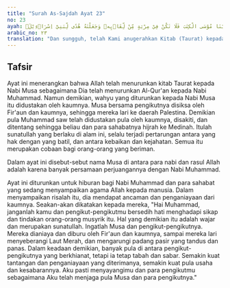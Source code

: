 ```yaml
---
title: "Surah As-Sajdah Ayat 23"
no: 23
ayah: وَلَقَدْ اٰتَيْنَا مُوْسَى الْكِتٰبَ فَلَا تَكُنْ فِيْ مِرْيَةٍ مِّنْ لِّقَاۤىِٕهٖ وَجَعَلْنٰهُ هُدًى لِّبَنِيْٓ اِسْرَاۤءِيْلَۚ
arabic_no: ٢٣
translation: "Dan sungguh, telah Kami anugerahkan Kitab (Taurat) kepada Musa, maka janganlah engkau (Muhammad) ragu-ragu menerimanya (Al-Qur'an) dan Kami jadikan Kitab (Taurat) itu petunjuk bagi Bani Israil."
---
```


## Tafsir

Ayat ini menerangkan bahwa Allah telah menurunkan kitab Taurat kepada Nabi Musa sebagaimana Dia telah menurunkan Al-Qur'an kepada Nabi Muhammad. Namun demikian, wahyu yang diturunkan kepada Nabi Musa itu didustakan oleh kaumnya. Musa bersama pengikutnya disiksa oleh Fir'aun dan kaumnya, sehingga mereka lari ke daerah Palestina. Demikian pula Muhammad saw telah didustakan pula oleh kaumnya, disakiti, dan ditentang sehingga beliau dan para sahabatnya hijrah ke Medinah. Itulah sunatullah yang berlaku di alam ini, selalu terjadi pertarungan antara yang hak dengan yang batil, dan antara kebaikan dan kejahatan. Semua itu merupakan cobaan bagi orang-orang yang beriman.

Dalam ayat ini disebut-sebut nama Musa di antara para nabi dan rasul Allah adalah karena banyak persamaan perjuangannya dengan Nabi Muhammad.

Ayat ini diturunkan untuk hiburan bagi Nabi Muhammad dan para sahabat yang sedang menyampaikan agama Allah kepada manusia. Dalam menyampaikan risalah itu, dia mendapat ancaman dan penganiayaan dari kaumnya. Seakan-akan dikatakan kepada mereka, "Hai Muhammad, janganlah kamu dan pengikut-pengikutmu bersedih hati menghadapi sikap dan tindakan orang-orang musyrik itu. Hal yang demikian itu adalah wajar dan merupakan sunatullah. Ingatlah Musa dan pengikut-pengikutnya. Mereka dianiaya dan diburu oleh Fir'aun dan kaumnya, sampai mereka lari menyeberangi Laut Merah, dan mengarungi padang pasir yang tandus dan panas. Dalam keadaan demikian, banyak pula di antara pengikut-pengikutnya yang berkhianat, tetapi ia tetap tabah dan sabar. Semakin kuat tantangan dan penganiayaan yang diterimanya, semakin kuat pula usaha dan kesabarannya. Aku pasti menyayangimu dan para pengikutmu sebagaimana Aku telah menjaga pula Musa dan para pengikutnya."